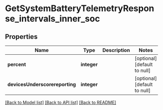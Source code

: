 # GetSystemBatteryTelemetryResponse_intervals_inner_soc

## Properties
Name | Type | Description | Notes
------------ | ------------- | ------------- | -------------
**percent** | **integer** |  | [optional] [default to null]
**devicesUnderscorereporting** | **integer** |  | [optional] [default to null]

[[Back to Model list]](../README.md#documentation-for-models) [[Back to API list]](../README.md#documentation-for-api-endpoints) [[Back to README]](../README.md)


